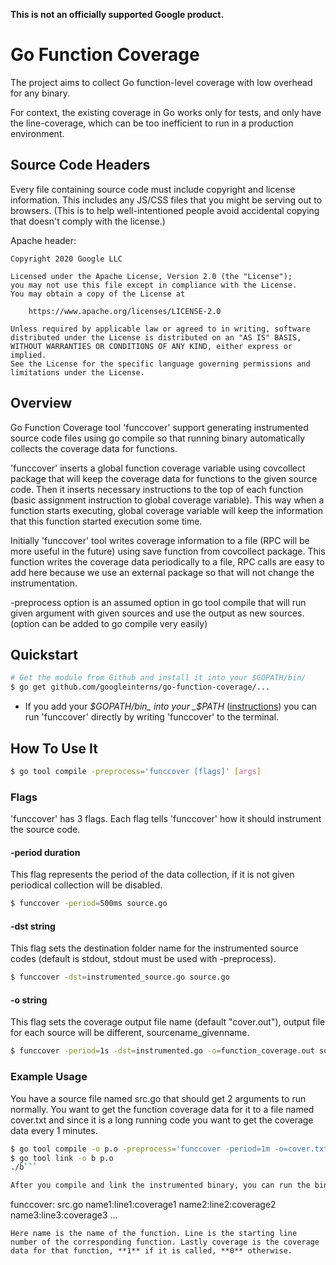**This is not an officially supported Google product.**

# Go Function Coverage

The project aims to collect Go function-level coverage with low overhead for any
binary.

For context, the existing coverage in Go works only for tests, and only have the
line-coverage, which can be too inefficient to run in a production environment.

## Source Code Headers

Every file containing source code must include copyright and license
information. This includes any JS/CSS files that you might be serving out to
browsers. (This is to help well-intentioned people avoid accidental copying that
doesn't comply with the license.)

Apache header:

```
Copyright 2020 Google LLC

Licensed under the Apache License, Version 2.0 (the "License");
you may not use this file except in compliance with the License.
You may obtain a copy of the License at

    https://www.apache.org/licenses/LICENSE-2.0

Unless required by applicable law or agreed to in writing, software
distributed under the License is distributed on an "AS IS" BASIS,
WITHOUT WARRANTIES OR CONDITIONS OF ANY KIND, either express or implied.
See the License for the specific language governing permissions and
limitations under the License.
```

## Overview

Go Function Coverage tool 'funccover' support generating instrumented source code files using go compile
so that running binary automatically collects the coverage data for functions.
    
'funccover' inserts a global function coverage variable using covcollect package that will keep the coverage data for functions 
to the given source code. Then it inserts necessary instructions to the top of each function 
(basic assignment instruction to global coverage variable). This way when a function starts executing, 
global coverage variable will keep the information that this function started execution some time. 

Initially 'funccover' tool writes coverage information to a file (RPC will be more useful in the future) using save function from covcollect package. This function writes the coverage data periodically to a file, RPC calls are easy to add here because we use an external package so that will not change the instrumentation.

-preprocess option is an assumed option in go tool compile that will run given argument with given sources and use the output as new sources. (option can be added to go compile very easily)

## Quickstart



```bash
# Get the module from Github and install it into your $GOPATH/bin/
$ go get github.com/googleinterns/go-function-coverage/...
```
- If you add your _$GOPATH/bin_ into your _$PATH_ ([instructions](
https://github.com/golang/go/wiki/GOPATH)) you can run 'funccover' directly by writing 'funccover' to the terminal. 

## How To Use It

```bash
$ go tool compile -preprocess='funccover [flags]' [args]
```

### Flags

'funccover' has 3 flags. Each flag tells 'funccover' how it should instrument the source code. 

#### -period duration

This flag represents the period of the data collection, if it is not given periodical collection will be disabled. 

```bash
$ funccover -period=500ms source.go
```

#### -dst string

This flag sets the destination folder name for the instrumented source codes (default is stdout, stdout must be used with -preprocess).

```bash
$ funccover -dst=instrumented_source.go source.go
```

#### -o string

This flag sets the coverage output file name (default "cover.out"), output file for each source will be different, sourcename_givenname.

```bash
$ funccover -period=1s -dst=instrumented.go -o=function_coverage.out source.go
```

### Example Usage

You have a source file named src.go that should get 2 arguments to run normally. You want to get the function coverage data for it to a file named cover.txt and since it is a long running code you want to get the coverage data every 1 minutes.

```bash
$ go tool compile -o p.o -preprocess='funccover -period=1m -o=cover.txt' src1.go src2.go
$ go tool link -o b p.o
./b```

After you compile and link the instrumented binary, you can run the binary normally (same way you run the binary for src.go) and coverage data will be written to src1_cover.txt and src2_cover.tt in following format:

```
funccover: src.go
name1:line1:coverage1
name2:line2:coverage2
name3:line3:coverage3
...
```
Here name is the name of the function. Line is the starting line number of the corresponding function. Lastly coverage is the coverage data for that function, **1** if it is called, **0** otherwise. 

